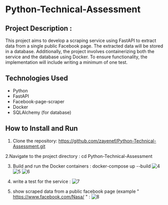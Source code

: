 # Python-Technical-Assessment
## Project Description :

This project aims to develop a scraping service using FastAPI to extract data from a single public Facebook page. The extracted data will be stored in a database. Additionally, the project involves containerizing both the service and the database using Docker. To ensure functionality, the implementation will include writing a minimum of one test.
## Technologies Used

- Python
- FastAPI
- Facebook-page-scraper
- Docker
- SQLAlchemy (for database)

## How to Install and Run

1. Clone the repository:
   https://github.com/zayenef/Python-Technical-Assessment.git
   

2.Navigate to the project directory :
  cd Python-Technical-Assessment

3. Build and run the Docker containers :
   docker-compose up --build
![4](https://github.com/zayenef/Python-Technical-Assessment/assets/88392560/1095419a-b652-417c-b0aa-7d2a8ecafe55)
![5](https://github.com/zayenef/Python-Technical-Assessment/assets/88392560/168c1711-99ca-4787-a088-f26014d40126)
![6](https://github.com/zayenef/Python-Technical-Assessment/assets/88392560/eb03ce9c-2004-45dd-87cd-58ca0cd7590b)

3. write a test for the service  :
![7](https://github.com/zayenef/Python-Technical-Assessment/assets/88392560/21f9d457-bd3e-4d4f-8a01-b0548c2cb7eb)

4. show scraped data from a public facebook page (example " https://www.facebook.com/Nasa/ "   :
![8](https://github.com/zayenef/Python-Technical-Assessment/assets/88392560/24290330-b02f-4e14-8f60-8956dbf6f245)

